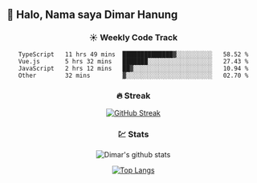 ## 👋 Halo, Nama saya **Dimar Hanung**

<center>

### :sunny: Weekly Code Track
<!--START_SECTION:waka-->

```text
TypeScript   11 hrs 49 mins  ██████████████▓░░░░░░░░░░   58.52 %
Vue.js       5 hrs 32 mins   ███████░░░░░░░░░░░░░░░░░░   27.43 %
JavaScript   2 hrs 12 mins   ██▓░░░░░░░░░░░░░░░░░░░░░░   10.94 %
Other        32 mins         ▓░░░░░░░░░░░░░░░░░░░░░░░░   02.70 %
```

<!--END_SECTION:waka-->

### :fire: Streak

[![GitHub Streak](http://github-readme-streak-stats.herokuapp.com?user=dimar-hanung)](https://git.io/streak-stats)

### :chart: Stats

![Dimar's github stats](https://github-readme-stats.vercel.app/api?username=dimar-hanung&show_icons=true&theme=vue)

[![Top Langs](https://github-readme-stats.vercel.app/api/top-langs/?username=dimar-hanung)](#)

</center>
